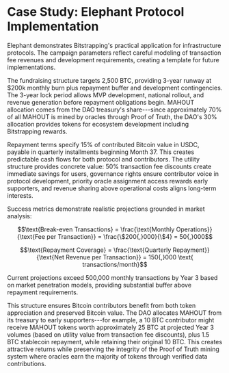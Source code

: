 # Case Study: Elephant Protocol Implementation

Elephant demonstrates Bitstrapping's practical application for
infrastructure protocols. The campaign parameters reflect careful
modeling of transaction fee revenues and development requirements,
creating a template for future implementations.

The fundraising structure targets 2,500 BTC, providing 3-year runway at
\$200k monthly burn plus repayment buffer and development contingencies.
The 3-year lock period allows MVP development, national rollout, and
revenue generation before repayment obligations begin. MAHOUT allocation
comes from the DAO treasury's share---since approximately 70% of all
MAHOUT is mined by oracles through Proof of Truth, the DAO's 30%
allocation provides tokens for ecosystem development including
Bitstrapping rewards.

Repayment terms specify 15% of contributed Bitcoin value in USDC,
payable in quarterly installments beginning Month 37. This creates
predictable cash flows for both protocol and contributors. The utility
structure provides concrete value: 50% transaction fee discounts create
immediate savings for users, governance rights ensure contributor voice
in protocol development, priority oracle assignment access rewards early
supporters, and revenue sharing above operational costs aligns long-term
interests.

Success metrics demonstrate realistic projections grounded in market
analysis:

$$\text{Break-even Transactions} = \frac{\text{Monthly Operations}}{\text{Fee per Transaction}} = \frac{\$200{,}000}{\$4} = 50{,}000$$

$$\text{Repayment Coverage} = \frac{\text{Quarterly Repayment}}{\text{Net Revenue per Transaction}} = 150{,}000 \text{ transactions/month}$$

Current projections exceed 500,000 monthly transactions by Year 3 based
on market penetration models, providing substantial buffer above
repayment requirements.

This structure ensures Bitcoin contributors benefit from both token
appreciation and preserved Bitcoin value. The DAO allocates MAHOUT from
its treasury to early supporters---for example, a 10 BTC contributor
might receive MAHOUT tokens worth approximately 25 BTC at projected Year
3 volumes (based on utility value from transaction fee discounts), plus
1.5 BTC stablecoin repayment, while retaining their original 10 BTC.
This creates attractive returns while preserving the integrity of the
Proof of Truth mining system where oracles earn the majority of tokens
through verified data contributions.
